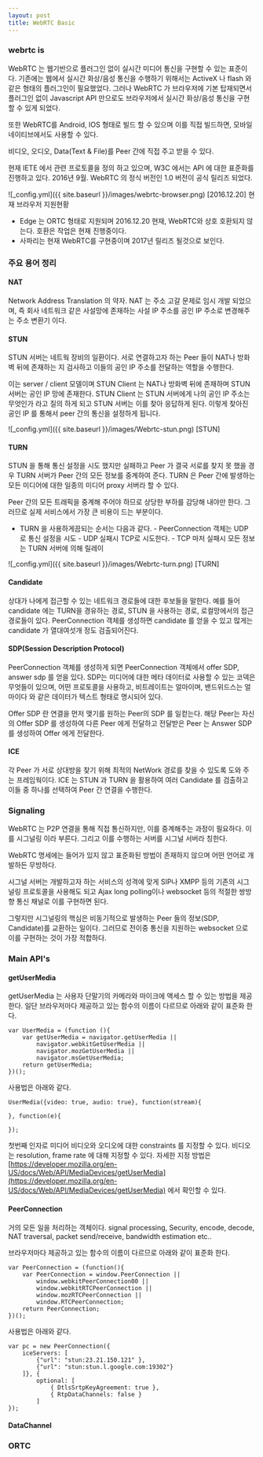 ```yaml
---
layout: post
title: WebRTC Basic
---
```


### webrtc is

WebRTC 는 웹기반으로 플러그인 없이 실시간 미디어 통신을 구현할 수 있는 표준이다. 기존에는 웹에서 실시간 화상/음성 통신을 수행하기 위해서는 ActiveX 나 flash 와 같은 형태의 플러그인이 필요했었다. 그러나 WebRTC 가 브라우저에 기본 탑재되면서 플러그인 없이 Javascript API 만으로도 브라우저에서 실시간 화상/음성 통신을 구현할 수 있게 되었다.

또한 WebRTC를 Android, IOS 형태로 빌드 할 수 있으며 이를 직접 빌드하면, 모바일 네이티브에서도 사용할 수 있다.

비디오, 오디오, Data(Text & File)를 Peer 간에 직접 주고 받을 수 있다.

현재 IETE 에서 관련 프로토콜을 정의 하고 있으며, W3C 에서는 API 에 대한 표준화를 진행하고 있다. 2016년 9월. WebRTC 의 정식 버전인 1.0 버전이 공식 릴리즈 되었다.

![_config.yml]({{ site.baseurl }}/images/webrtc-browser.png)
[2016.12.20] 현재 브라우저 지원현황

- Edge 는 ORTC 형태로 지원되며 2016.12.20 현재, WebRTC와 상호 호환되지 않는다. 호환은 작업은 현재 진행중이다.
- 사파리는 현재 WebRTC를 구현중이며 2017년 릴리즈 될것으로 보인다.


### 주요 용어 정리

#### NAT
Network Address Translation 의 약자.
NAT 는 주소 고갈 문제로 임시 개발 되었으며, 즉 회사 네트워크 같은 사설망에 존재하는 사설 IP 주소를 공인 IP 주소로 변경해주는 주소 변환기 이다.

#### STUN
STUN 서버는 네트웍 장비의 일환이다. 서로 연결하고자 하는 Peer 들이 NAT나 방화벽 뒤에 존재하는 지 검사하고 이들의 공인 IP 주소를 전달하는 역할을 수행한다.

이는 server / client 모델이며 STUN Client 는 NAT나 방화벽 뒤에 존재하며 STUN 서버는 공인 IP 망에 존재한다. STUN Client 는 STUN 서버에게 나의 공인 IP 주소는 무엇인가 라고 질의 하게 되고 STUN 서버는 이를 찾아 응답하게 된다. 이렇게 찾아진 공인 IP 를 통해서 peer 간의 통신을 설정하게 됩니다.

![_config.yml]({{ site.baseurl }}/images/Webrtc-stun.png)
[STUN]

#### TURN
STUN 을 통해 통신 설정을 시도 했지만 실패하고 Peer 가 결국 서로를 찾지 못 했을 경우 TURN 서버가 Peer 간의 모든 정보를 중계하여 준다. TURN 은 Peer 간에 발생하는 모든 미디어에 대한 일종의 미디어 proxy 서버라 할 수 있다.

Peer 간의 모든 트래픽을 중계해 주어야 하므로 상당한 부하를 감당해 내야만 한다. 그러므로 실제 서비스에서 가장 큰 비용이 드는 부분이다.
- TURN 을 사용하게끔되는 순서는 다음과 같다.
		- PeerConnection 객체는 UDP 로 통신 설정을 시도
		- UDP 실패시 TCP로 시도한다.
		- TCP 마저 실패시 모든 정보는 TURN 서버에 의해 릴레이

![_config.yml]({{ site.baseurl }}/images/Webrtc-turn.png)
[TURN]

#### Candidate
상대가 나에게 접근할 수 있는 네트워크 경로들에 대한 후보들을 말한다. 예를 들어 candidate 에는 TURN을 경유하는 경로, STUN 을 사용하는 경로, 로컬망에서의 접근 경로들이 있다.
PeerConnection 객체를 생성하면 candidate 를 얻을 수 있고 많게는 candidate 가 열대여섯개 정도 검출되어진다.

#### SDP(Session Description Protocol)
PeerConnection 객체를 생성하게 되면 PeerConnection 객체에서 offer SDP, answer sdp 를 얻을 있다. SDP는 미디어에 대한 메타 데이터로 사용할 수 있는 코덱은 무엇들이 있으며, 어떤 프로토콜을 사용하고, 비트레이트는 얼마이며, 밴드위드스는 얼마이다 와 같은 데이터가 텍스트 형태로 명시되어 있다.

Offer SDP 란 연결을 먼저 맺기를 원하는 Peer의 SDP 를 일컫는다. 해당 Peer는 자신의 Offer SDP 를 생성하여 다른 Peer 에게 전달하고 전달받은 Peer 는 Answer SDP 를 생성하여 Offer 에게 전달한다.

#### ICE
각 Peer 가 서로 상대방을 찾기 위해 최적의 NetWork 경로를 찾을 수 있도록 도와 주는 프레임웍이다. ICE 는 STUN 과 TURN 을 활용하여 여러 Candidate 를 검출하고 이들 중 하나를 선택하여 Peer 간 연결을 수행한다.

### Signaling
WebRTC 는 P2P 연결을 통해 직접 통신하지만, 이를 중계해주는 과정이 필요하다. 이를 시그널링 이라 부른다. 그리고 이를 수행하는 서버를 시그널 서버라 칭한다.

WebRTC 명세에는 들어가 있지 않고 표준화된 방법이 존재하지 않으며 어떤 언어로 개발하든 무방하다.

시그널 서버는 개발하고자 하는 서비스의 성격에 맞게 SIP나 XMPP 등의 기존의 시그널링 프로토콜을 사용해도 되고 Ajax long polling이나 websocket 등의 적절한 쌍방향 통신 채널로 이를 구현하면 된다.

그렇지만 시그널링의 핵심은 비동기적으로 발생하는 Peer 들의 정보(SDP, Candidate)를 교환하는 일이다. 그러므로 전이중 통신을 지원하는 websocket 으로 이를 구현하는 것이 가장 적합하다.


### Main API's

#### getUserMedia
getUserMedia 는 사용자 단말기의 카메라와 마이크에 액세스 할 수 있는 방법을 제공한다. 일단 브라우저마다 제공하고 있는 함수의 이름이 다르므로 아래와 같이 표준화 한다.

```
var UserMedia = (function (){
	var getUserMedia = navigator.getUserMedia ||
		navigator.webkitGetUserMedia ||
		navigator.mozGetUserMedia ||
		navigator.msGetUserMedia;
	return getUserMedia;
})();
```

사용법은 아래와 같다.

```
UserMedia({video: true, audio: true}, function(stream){

}, function(e){

});
```

첫번째 인자로 미디어 비디오와 오디오에 대한 constraints 를 지정할 수 있다. 비디오는 resolution, frame rate 에 대해 지정할 수 있다. 자세한 지정 방법은 [https://developer.mozilla.org/en-US/docs/Web/API/MediaDevices/getUserMedia](https://developer.mozilla.org/en-US/docs/Web/API/MediaDevices/getUserMedia) 에서 확인할 수 있다.


#### PeerConnection
거의 모든 일을 처리하는 객체이다. signal processing, Security, encode, decode, NAT traversal, packet send/receive, bandwidth estimation etc..

브라우저마다 제공하고 있는 함수의 이름이 다르므로 아래와 같이 표준화 한다.

```
var PeerConnection = (function(){
	var PeerConnection = window.PeerConnection ||
		window.webkitPeerConnection00 ||
		window.webkitRTCPeerConnection ||
		window.mozRTCPeerConnection ||
		window.RTCPeerConnection;
	return PeerConnection;
})();
```

사용법은 아래와 같다.

```
var pc = new PeerConnection({
	iceServers: [
		{"url": "stun:23.21.150.121" },
		{"url": "stun:stun.l.google.com:19302"}
	]}, {
		optional: [
			{ DtlsSrtpKeyAgreement: true },
			{ RtpDataChannels: false }
		]
});
```


#### DataChannel

### ORTC
